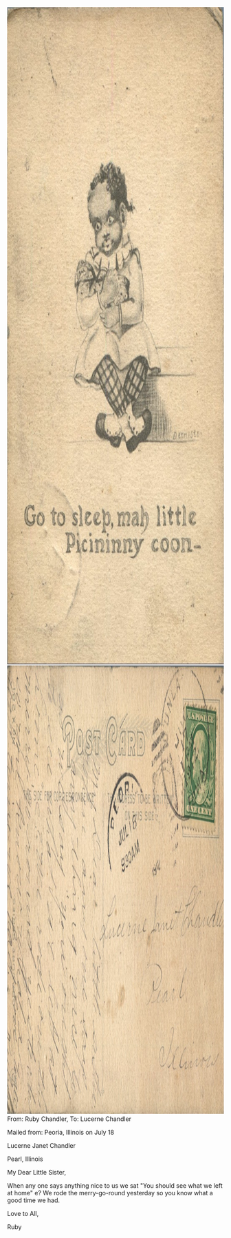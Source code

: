 <html><body><img class="alignnone size-full wp-image-1217" src="/wp-content/uploads/2014/06/postcard-2014-20140605_13490278_0528.jpg" alt="postcard-2014-20140605_13490278_0528" width="1042" height="1527"> <img class="alignnone size-full wp-image-1218" src="/wp-content/uploads/2014/06/postcard-2014-20140605_13491237_0529.jpg" alt="postcard-2014-20140605_13491237_0529" width="1553" height="1042">From: Ruby Chandler, To: Lucerne Chandler

Mailed from: Peoria, Illinois on July 18



Lucerne Janet Chandler

Pearl, Illinois



My Dear Little Sister,

When any one says anything nice to us we sat "You should see what we left at home" e? We rode the merry-go-round yesterday so you know what a good time we had.

Love to All,

Ruby</body></html>